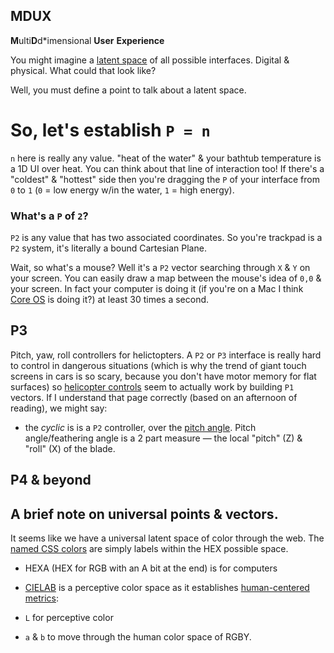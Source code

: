 ## MDUX

**M**ulti**D**d*imensional **User** **Experience**

You might imagine a [latent space](../all-our-latent-spaces/) of all possible interfaces. Digital & physical. What could that look like?

Well, you must define a point to talk about a latent space.

# So, let's establish `P = n`

`n` here is really any value. "heat of the water" & your bathtub temperature is a 1D UI over heat. You can think about that line of interaction too! If there's a "coldest" & "hottest" side then you're dragging the `P` of your interface from `0` to `1` (`0` = low energy w/in the water, `1` = high energy).

### What's a `P` of `2`?

`P2` is any value that has two associated coordinates. So you're trackpad is a `P2` system, it's literally a bound Cartesian Plane.

Wait, so what's a mouse? Well it's a `P2` vector searching through `X` & `Y` on your screen. You can easily draw a map between the mouse's idea of `0,0` & your screen. In fact your computer is doing it (if you're on a Mac I think [Core OS](https://developer.apple.com/library/archive/documentation/MacOSX/Conceptual/OSX_Technology_Overview/SystemTechnology/SystemTechnology.html) is doing it?) at least 30 times a second.

## P3

Pitch, yaw, roll controllers for helictopters. A `P2` or `P3` interface is really hard to control in dangerous situations (which is why the trend of giant touch screens in cars is so scary, because you don't have motor memory for flat surfaces) so [helicopter controls](https://en.wikipedia.org/wiki/Helicopter_flight_controls) seem to actually work by building `P1` vectors. If I understand that page correctly (based on an afternoon of reading), we might say:

- the _cyclic_ is is a `P2` controller, over the [pitch angle](https://en.wikipedia.org/wiki/Blade_pitch). Pitch angle/feathering angle is a 2 part measure — the local "pitch" (Z) & "roll" (X) of the blade.

## P4 & beyond

## A brief note on universal points & vectors.

It seems like we have a universal latent space of color through the web. The [named CSS colors](https://en.wikipedia.org/wiki/Web_colors) are simply labels within the HEX possible space.

- HEXA (HEX for RGB with an A bit at the end) is for computers
- [CIELAB](https://en.wikipedia.org/wiki/CIELAB_color_space) is a perceptive color space as it establishes [human-centered metrics](https://en.wikipedia.org/wiki/Color_difference#Tolerance):

- `L` for perceptive color
- `a` & `b` to move through the human color space of RGBY.